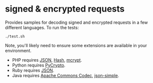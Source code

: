 signed & encrypted requests
===========================

Provides samples for decoding signed and encrypted requests in a few different
languages. To run the tests:

    ./test.sh

Note, you'll likely need to ensure some extensions are available in your
environment.

- PHP requires [JSON](http://php.net/json), [Hash](http://php.net/hash),
  [mcrypt](http://php.net/mcrypt).
- Python requires [PyCrypto](http://www.dlitz.net/software/pycrypto/).
- Ruby requires [JSON](http://flori.github.com/json).
- Java requires [Apache Commons Codec](http://commons.apache.org/codec/),
  [json-simple](http://code.google.com/p/json-simple/).
